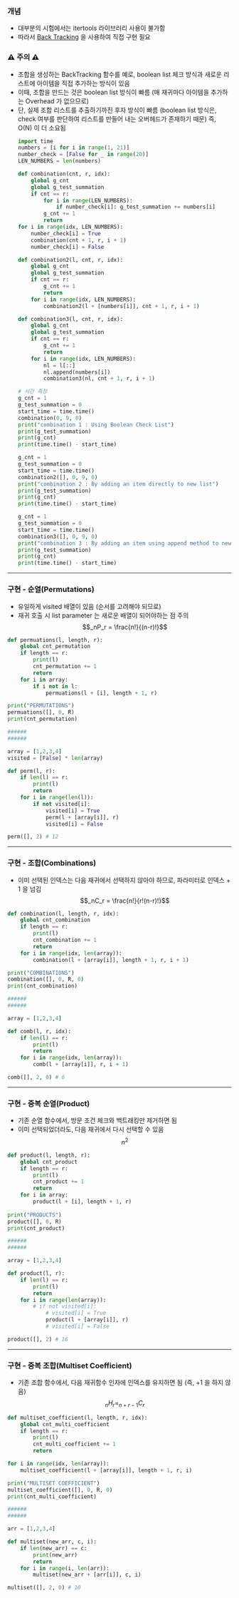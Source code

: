 ### 개념

* 대부분의 시험에서는 itertools 라이브러리 사용이 불가함
* 따라서 [Back Tracking](./BackTracking.md) 을 사용하여 직접 구현 필요


### ⚠️ 주의 ⚠️

* 조합을 생성하는 BackTracking 함수를 예로, boolean list 체크 방식과 새로운 리스트에 아이템을 직접 추가하는 방식이 있음
* 이때, 조합을 만드는 것은 boolean list 방식이 빠름
  (매 재귀마다 아이템을 추가하는 Overhead 가 없으므로)
* 단, 실제 조합 리스트를 추출하기까진 후자 방식이 빠름
  (boolean list 방식은, check 여부를 판단하여 리스트를 만들어 내는 오버헤드가 존재하기 때문)
  즉, O(N) 이 더 소요됨
	``` python
	import time
	numbers = [i for i in range(1, 21)]
	number_check = [False for _ in range(20)]
	LEN_NUMBERS = len(numbers)

	def combination(cnt, r, idx):
		global g_cnt
		global g_test_summation
		if cnt == r:
			for i in range(LEN_NUMBERS):
				if number_check[i]: g_test_summation += numbers[i]
			g_cnt += 1
			return
	for i in range(idx, LEN_NUMBERS):
		number_check[i] = True
		combination(cnt + 1, r, i + 1)
		number_check[i] = False

	def combination2(l, cnt, r, idx):
		global g_cnt
		global g_test_summation
		if cnt == r:
			g_cnt += 1
			return
		for i in range(idx, LEN_NUMBERS):
			combination2(l + [numbers[i]], cnt + 1, r, i + 1)

	def combination3(l, cnt, r, idx):
		global g_cnt
		global g_test_summation
		if cnt == r:
			g_cnt += 1
			return
		for i in range(idx, LEN_NUMBERS):
			nl = l[::]
			nl.append(numbers[i])
			combination3(nl, cnt + 1, r, i + 1)

	# 시간 측정
	g_cnt = 1
	g_test_summation = 0
	start_time = time.time()
	combination(0, 9, 0)
	print("combination 1 : Using Boolean Check List")
	print(g_test_summation)
	print(g_cnt)
	print(time.time() - start_time)
	
	g_cnt = 1
	g_test_summation = 0
	start_time = time.time()
	combination2([], 0, 9, 0)
	print("combination 2 : By adding an item directly to new list")
	print(g_test_summation)
	print(g_cnt)
	print(time.time() - start_time)
	
	g_cnt = 1
	g_test_summation = 0
	start_time = time.time()
	combination3([], 0, 9, 0)
	print("combination 3 : By adding an item using append method to new list")
	print(g_test_summation)
	print(g_cnt)
	print(time.time() - start_time)
	```
---
### 구현 - 순열(Permutations)

* 유일하게 visited 배열이 있음 (순서를 고려해야 되므로)
* 재귀 호출 시 list parameter 는 새로운 배열이 되어야하는 점 주의
$$_nP_r = \frac{n!}{(n-r)!}$$

```Python
def permuations(l, length, r):
	global cnt_permutation
	if length == r:
		print(l)
		cnt_permutation += 1
		return
	for i in array:
		if i not in l:
			permuations(l + [i], length + 1, r)

print("PERMUTATIONS")
permuations([], 0, R)
print(cnt_permutation)

######
######

array = [1,2,3,4]
visited = [False] * len(array)

def perm(l, r):
	if len(l) == r:
		print(l)
		return
	for i in range(len(l)):
		if not visited[i]:
			visited[i] = True
			perm(l + [array[i]], r)
			visited[i] = False

perm([], 2) # 12
```


---
### 구현 - 조합(Combinations)

* 이미 선택된 인덱스는 다음 재귀에서 선택하지 않아야 하므로, 파라미터로 인덱스 + 1 을 넘김
$$_nC_r = \frac{n!}{r!(n-r)!}$$

```python
def combination(l, length, r, idx):
	global cnt_combination
	if length == r:
		print(l)
		cnt_combination += 1
		return
	for i in range(idx, len(array)):
		combination(l + [array[i]], length + 1, r, i + 1)

print("COMBINATIONS")
combination([], 0, R, 0)
print(cnt_combination)

######
######

array = [1,2,3,4]

def comb(l, r, idx):
	if len(l) == r:
		print(l)
		return
	for i in range(idx, len(array)):
		comb(l + [array[i]], r, i + 1)

comb([], 2, 0) # 6
```


---
### 구현 - 중복 순열(Product)

* 기존 순열 함수에서, 방문 조건 체크와 백트래킹만 제거하면 됨
* 이미 선택되었더라도, 다음 재귀에서 다시 선택할 수 있음
$$n^2$$

```python
def product(l, length, r):
	global cnt_product
	if length == r:
		print(l)
		cnt_product += 1
		return
	for i in array:
		product(l + [i], length + 1, r)
		
print("PRODUCTS")
product([], 0, R)
print(cnt_product)

######
######

array = [1,2,3,4]

def product(l, r):
	if len(l) == r:
		print(l)
		return
	for i in range(len(array)):
		# if not visited[i]: 
			# visited[i] = True
			product(l + [array[i]], r)
			# visited[i] = False

product([], 2) # 16
```


---
### 구현 - 중복 조합(Multiset Coefficient)

* 기존 조합 함수에서, 다음 재귀함수 인자에 인덱스를 유지하면 됨 (즉, +1 을 하지 않음)
$$_nH_r = _{n+r-1}C_{r}$$
```python
def multiset_coefficient(l, length, r, idx):
	global cnt_multi_coefficient	
	if length == r:	
		print(l)		
		cnt_multi_coefficient += 1		
		return

for i in range(idx, len(array)):
	multiset_coefficient(l + [array[i]], length + 1, r, i)

print("MULTISET COEFFICIENT")
multiset_coefficient([], 0, R, 0)
print(cnt_multi_coefficient)

######
######

arr = [1,2,3,4]

def multiset(new_arr, c, i):
	if len(new_arr) == c:
		print(new_arr)
		return
	for i in range(i, len(arr)):
		multiset(new_arr + [arr[i]], c, i)

multiset([], 2, 0) # 10
```